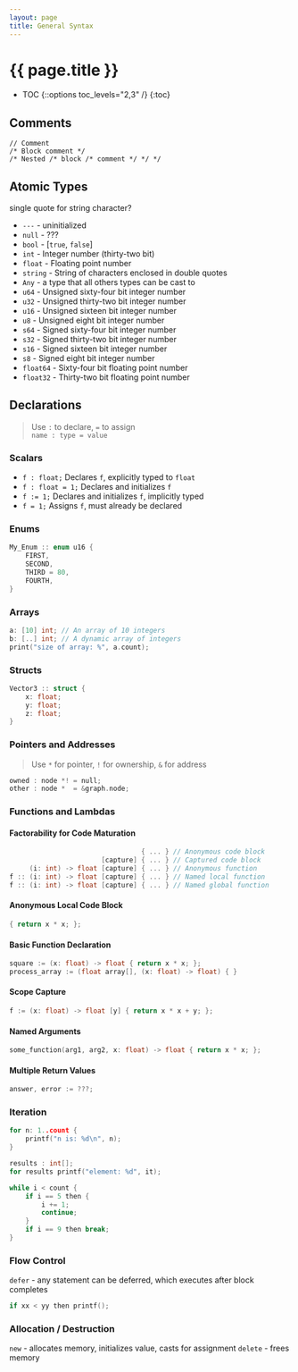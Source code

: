 ```yaml
---
layout: page
title: General Syntax
---
```


# {{ page.title }}

- TOC
{::options toc_levels="2,3" /}
{:toc}


## Comments

```
// Comment
/* Block comment */
/* Nested /* block /* comment */ */ */
```


## Atomic Types

single quote for string character?

- `---` - uninitialized
- `null` - ???
- `bool` - [`true`, `false`]
- `int` - Integer number (thirty-two bit)
- `float` - Floating point number
- `string` - String of characters enclosed in double quotes
- `Any` - a type that all others types can be cast to
- `u64` - Unsigned sixty-four bit integer number
- `u32` - Unsigned thirty-two bit integer number
- `u16` - Unsigned sixteen bit integer number
- `u8` - Unsigned eight bit integer number
- `s64` - Signed sixty-four bit integer number
- `s32` - Signed thirty-two bit integer number
- `s16` - Signed sixteen bit integer number
- `s8` - Signed eight bit integer number
- `float64` - Sixty-four bit floating point number
- `float32` - Thirty-two bit floating point number


## Declarations

> Use `:` to declare, `=` to assign <br>
> `name : type = value`

### Scalars

- `f : float;` Declares `f`, explicitly typed to `float`
- `f : float = 1;` Declares and initializes `f`
- `f := 1;` Declares and initializes `f`, implicitly typed
- `f = 1;` Assigns `f`, must already be declared

### Enums

```cpp
My_Enum :: enum u16 {
    FIRST,
    SECOND,
    THIRD = 80,
    FOURTH,
}
```

### Arrays

```cpp
a: [10] int; // An array of 10 integers
b: [..] int; // A dynamic array of integers
print("size of array: %", a.count);
```

### Structs

```cpp
Vector3 :: struct {
    x: float;
    y: float;
    z: float;
}
```

### Pointers and Addresses

> Use `*` for pointer, `!` for ownership, `&` for address

```cpp
owned : node *! = null;
other : node *  = &graph.node;
```

### Functions and Lambdas

#### Factorability for Code Maturation

```cpp
                                 { ... } // Anonymous code block
                       [capture] { ... } // Captured code block
     (i: int) -> float [capture] { ... } // Anonymous function
f :: (i: int) -> float [capture] { ... } // Named local function
f :: (i: int) -> float [capture] { ... } // Named global function
```

#### Anonymous Local Code Block

```cpp
{ return x * x; };
```

#### Basic Function Declaration

```cpp
square := (x: float) -> float { return x * x; };
process_array := (float array[], (x: float) -> float) { }
```

#### Scope Capture

```cpp
f := (x: float) -> float [y] { return x * x + y; };
```

#### Named Arguments

```cpp
some_function(arg1, arg2, x: float) -> float { return x * x; };
```

#### Multiple Return Values

```cpp
answer, error := ???;
```


### Iteration

```cpp
for n: 1..count {
    printf("n is: %d\n", n);
}
```

```cpp
results : int[];
for results printf("element: %d", it);
```

```cpp
while i < count {
    if i == 5 then {
        i += 1;
        continue;
    }
    if i == 9 then break;
}
```


### Flow Control

`defer` - any statement can be deferred, which executes after block completes

```cpp
if xx < yy then printf();
```

### Allocation / Destruction

`new` - allocates memory, initializes value, casts for assignment
`delete` - frees memory
